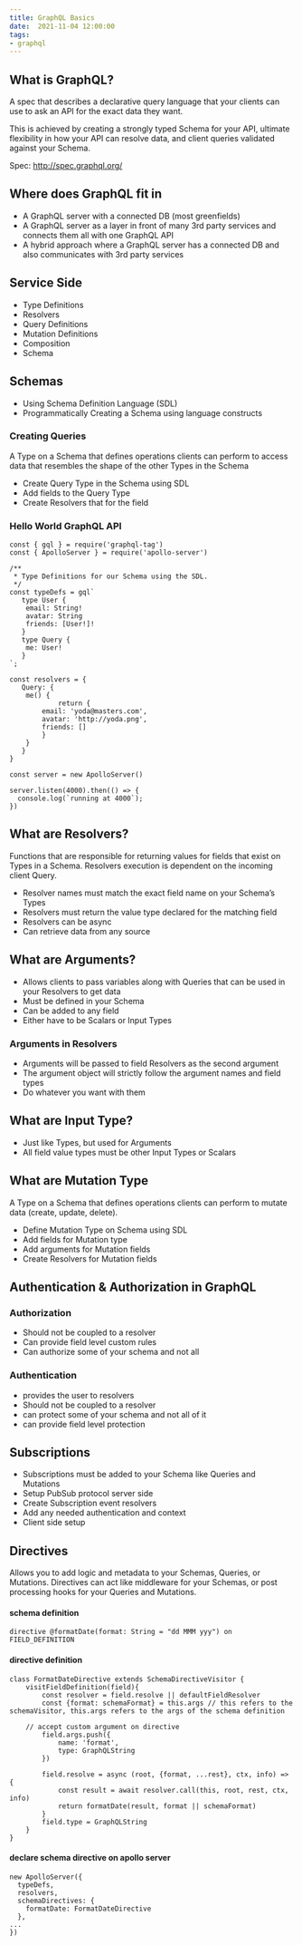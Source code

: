 ```yaml
---
title: GraphQL Basics
date:  2021-11-04 12:00:00
tags:
- graphql
---
```


## What is GraphQL?
A spec that describes a declarative query language that your
clients can use to ask an API for the exact data they want. 

This is achieved by creating a strongly typed Schema for your API, ultimate flexibility in how your API can resolve data, and client queries validated against your Schema.

Spec: http://spec.graphql.org/

## Where does GraphQL fit in
* A GraphQL server with a connected DB (most greenfields)
* A GraphQL server as a layer in front of many 3rd party
services and connects them all with one GraphQL API
* A hybrid approach where a GraphQL server has a
connected DB and also communicates with 3rd party
services

## Service Side

* Type Definitions
* Resolvers
* Query Definitions
* Mutation Definitions
* Composition
* Schema

## Schemas

* Using Schema Definition Language (SDL)
* Programmatically Creating a Schema using language
constructs

### Creating Queries

A Type on a Schema that defines operations clients can
perform to access data that resembles the shape of the other
Types in the Schema

* Create Query Type in the Schema using SDL
* Add fields to the Query Type
* Create Resolvers that for the field

### Hello World GraphQL API

```
const { gql } = require('graphql-tag')
const { ApolloServer } = require('apollo-server')

/**
 * Type Definitions for our Schema using the SDL.
 */
const typeDefs = gql`
   type User {
	email: String!
   	avatar: String
   	friends: [User!]!
   }
   type Query {
	me: User!
   }
`;

const resolvers = {
   Query: {
	me() {
    	    return {
		email: 'yoda@masters.com',
		avatar: 'http://yoda.png',
		friends: []
	    }
	}
   }
}

const server = new ApolloServer()

server.listen(4000).then(() => {
  console.log(`running at 4000`);
})

```

## What are Resolvers?

Functions that are responsible for returning values for fields that exist on Types in a Schema. Resolvers execution is dependent on the incoming client Query.

* Resolver names must match the exact field name on your
Schema’s Types
* Resolvers must return the value type declared for the
matching field
* Resolvers can be async
* Can retrieve data from any source

## What are Arguments?

* Allows clients to pass variables along with Queries that
can be used in your Resolvers to get data
* Must be defined in your Schema
* Can be added to any field
* Either have to be Scalars or Input Types

### Arguments in Resolvers

* Arguments will be passed to field Resolvers as the second
argument
* The argument object will strictly follow the argument
names and field types
* Do whatever you want with them

## What are Input Type?
* Just like Types, but used for Arguments
* All field value types must be other Input Types or Scalars

## What are Mutation Type

A Type on a Schema that defines operations clients can
perform to mutate data (create, update, delete).

* Define Mutation Type on Schema using SDL
* Add fields for Mutation type
* Add arguments for Mutation fields
* Create Resolvers for Mutation fields


## Authentication & Authorization in GraphQL

### Authorization 

*  Should not be coupled to a resolver
*  Can provide field level custom rules
*  Can authorize some of your schema and not all

### Authentication

*  provides the user to resolvers
*  Should not be coupled to a resolver
*  can protect some of your schema and not all of it
*  can provide field level protection 


## Subscriptions

* Subscriptions must be added to your Schema like Queries and Mutations
* Setup PubSub protocol server side
* Create Subscription event resolvers
* Add any needed authentication and context 
* Client side setup


## Directives 

Allows you to add logic and metadata to your Schemas, Queries, or Mutations. Directives can act like middleware for your Schemas, or post processing hooks for your Queries and Mutations.

#### schema definition
```
directive @formatDate(format: String = "dd MMM yyy") on FIELD_DEFINITION
```


#### directive definition
```
class FormatDateDirective extends SchemaDirectiveVisitor {
    visitFieldDefinition(field){
        const resolver = field.resolve || defaultFieldResolver
        const {format: schemaFormat} = this.args // this refers to the schemaVisitor, this.args refers to the args of the schema definition

   	// accept custom argument on directive
        field.args.push({
            name: 'format',
            type: GraphQLString
        })

        field.resolve = async (root, {format, ...rest}, ctx, info) => {
            const result = await resolver.call(this, root, rest, ctx, info)
            return formatDate(result, format || schemaFormat)
        }
        field.type = GraphQLString
    }
}
```

#### declare schema directive on apollo server
```
new ApolloServer({
  typeDefs,
  resolvers,
  schemaDirectives: {
    formatDate: FormatDateDirective
  },
...
})
```